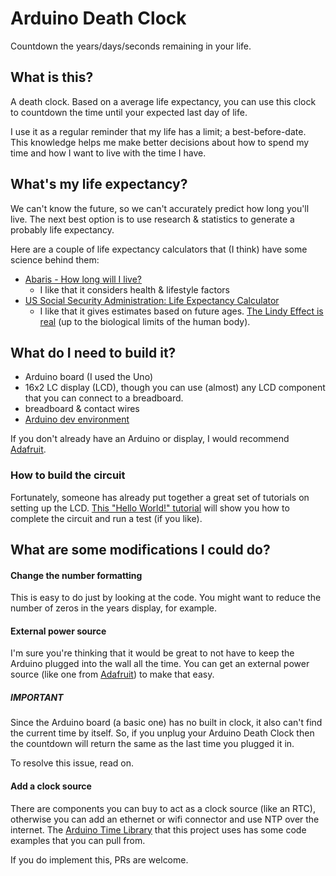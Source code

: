 # Arduino Death Clock

Countdown the years/days/seconds remaining in your life.


## What is this?

A death clock. Based on a average life expectancy, you can use this
clock to countdown the time until your expected last day of life.

I use it as a regular reminder that my life has a limit; a
best-before-date. This knowledge helps me make better decisions about
how to spend my time and how I want to live with the time I have.



## What's my life expectancy?

We can't know the future, so we can't accurately predict how long
you'll live. The next best option is to use research & statistics to
generate a probably life expectancy.

Here are a couple of life expectancy calculators that (I think) have
some science behind them:

+ [Abaris - How long will I live?](https://www.myabaris.com/tools/life-expectancy-calculator-how-long-will-i-live/)
  + I like that it considers health & lifestyle factors
+ [US Social Security Administration: Life Expectancy Calculator](https://www.ssa.gov/planners/lifeexpectancy.html)
  + I like that it gives estimates based on future ages. [The Lindy Effect is real](https://en.wikipedia.org/wiki/Lindy_effect) (up to the biological limits of the human body).



## What do I need to build it?

+ Arduino board (I used the Uno)
+ 16x2 LC display (LCD), though you can use (almost) any LCD component that you can connect to a breadboard.
+ breadboard & contact wires
+ [Arduino dev environment](https://www.arduino.cc/en/Main/Software)

If you don't already have an Arduino or display, I would recommend
[Adafruit](https://www.adafruit.com/).


### How to build the circuit

Fortunately, someone has already put together a great set of tutorials
on setting up the LCD.
[This "Hello World!" tutorial](https://www.arduino.cc/en/Tutorial/HelloWorld)
will show you how to complete the circuit and run a test (if you
like).


## What are some modifications I could do?

#### Change the number formatting 

This is easy to do just by looking at the code. You might want to
reduce the number of zeros in the years display, for example.


#### External power source

I'm sure you're thinking that it would be great to not have to keep
the Arduino plugged into the wall all the time. You can get an
external power source (like one from
[Adafruit](https://www.adafruit.com/)) to make that easy.

##### IMPORTANT

Since the Arduino board (a basic one) has no built in clock, it also
can't find the current time by itself. So, if you unplug your Arduino
Death Clock then the countdown will return the same as the last time
you plugged it in.

To resolve this issue, read on.



#### Add a clock source

There are components you can buy to act as a clock source (like an
RTC), otherwise you can add an ethernet or wifi connector and use NTP
over the internet. The
[Arduino Time Library](https://github.com/PaulStoffregen/Time) that
this project uses has some code examples that you can pull from. 

If you do implement this, PRs are welcome.
